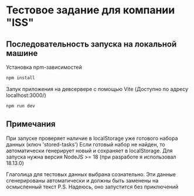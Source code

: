 # Тестовое задание для компании "ISS"

## Последовательность запуска на локальной машине

Установка npm-зависимостей

```sh
npm install
```

Запук приложения на девсервере с помощью Vite (Доступно по адресу localhost:3000/)

```sh
npm run dev
```
## Примечания
При запуске проверяет наличие в localStorage уже готового набора данных (ключ 'stored-tasks')
Если готовый набор не найден, то автоматически генерирует новый и сохраняет в localStorage.
Для запуска нужна версия NodeJS >= 18 (при разработе я использовал 18.13.0)

Глаголица для тестовых данных выбрана сознательно. Эти данные сгенерированы автоматически и должны быть заменены на осмысленный текст
P.S.
Надеюсь, оно запустится без приключений
